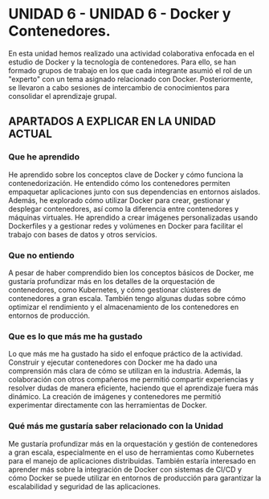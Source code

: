 # UNIDAD 6 - UNIDAD 6 - Docker y Contenedores.

En esta unidad hemos realizado una actividad colaborativa enfocada en el estudio de Docker y la tecnología de contenedores. Para ello, se han formado grupos de trabajo en los que cada integrante asumió el rol de un "experto" con un tema asignado relacionado con Docker. Posteriormente, se llevaron a cabo sesiones de intercambio de conocimientos para consolidar el aprendizaje grupal.

## APARTADOS A EXPLICAR EN LA UNIDAD ACTUAL

### Que he aprendido 

He aprendido sobre los conceptos clave de Docker y cómo funciona la contenedorización. He entendido cómo los contenedores permiten empaquetar aplicaciones junto con sus dependencias en entornos aislados. Además, he explorado cómo utilizar Docker para crear, gestionar y desplegar contenedores, así como la diferencia entre contenedores y máquinas virtuales. He aprendido a crear imágenes personalizadas usando Dockerfiles y a gestionar redes y volúmenes en Docker para facilitar el trabajo con bases de datos y otros servicios.

### Que no entiendo

A pesar de haber comprendido bien los conceptos básicos de Docker, me gustaría profundizar más en los detalles de la orquestación de contenedores, como Kubernetes, y cómo gestionar clústeres de contenedores a gran escala. También tengo algunas dudas sobre cómo optimizar el rendimiento y el almacenamiento de los contenedores en entornos de producción.

### Que es lo que más me ha gustado

Lo que más me ha gustado ha sido el enfoque práctico de la actividad. Construir y ejecutar contenedores con Docker me ha dado una comprensión más clara de cómo se utilizan en la industria. Además, la colaboración con otros compañeros me permitió compartir experiencias y resolver dudas de manera eficiente, haciendo que el aprendizaje fuera más dinámico. La creación de imágenes y contenedores me permitió experimentar directamente con las herramientas de Docker.

### Qué más me gustaría saber relacionado con la Unidad

Me gustaría profundizar más en la orquestación y gestión de contenedores a gran escala, especialmente en el uso de herramientas como Kubernetes para el manejo de aplicaciones distribuidas. También estaría interesado en aprender más sobre la integración de Docker con sistemas de CI/CD y cómo Docker se puede utilizar en entornos de producción para garantizar la escalabilidad y seguridad de las aplicaciones.